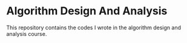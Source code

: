 # Algorithm Design And Analysis

This repository contains the codes I wrote in the algorithm design and analysis course.
